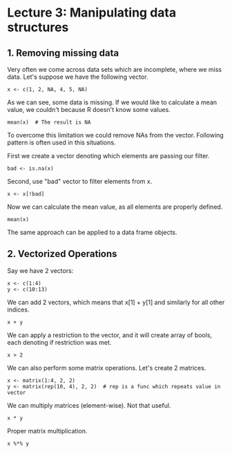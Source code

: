 # Lecture 3: Manipulating data structures

## 1. Removing missing data

Very often we come across data sets which are incomplete, where we miss data. Let's suppose we have the following vector.

    x <- c(1, 2, NA, 4, 5, NA)

As we can see, some data is missing. If we would like to calculate a mean value, we couldn't because R doesn't know some values.

    mean(x)  # The result is NA

To overcome this limitation we could remove NAs from the vector. Following pattern is often used in this situations.

First we create a vector denoting which elements are passing our filter.

    bad <- is.na(x)

Second, use "bad" vector to filter elements from x.

    x <- x[!bad]

Now we can calculate the mean value, as all elements are properly defined.

    mean(x)

The same approach can be applied to a data frame objects.

## 2. Vectorized Operations

Say we have 2 vectors:

    x <- c(1:4)
    y <- c(10:13)

We can add 2 vectors, which means that x[1] + y[1] and similarly for all other indices.

    x + y 

We can apply a restriction to the vector, and it will create array of bools, each denoting if restriction was met.

    x > 2

We can also perform some matrix operations. Let's create 2 matrices.

    x <- matrix(1:4, 2, 2)
    y <- matrix(rep(10, 4), 2, 2)  # rep is a func which repeats value in vector

We can multiply matrices (element-wise). Not that useful.

    x * y

Proper matrix multiplication.

    x %*% y